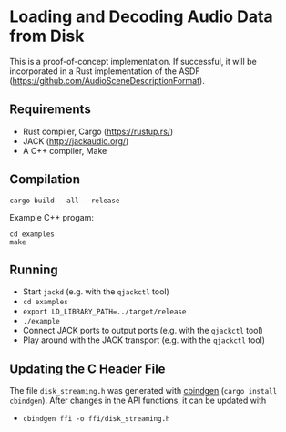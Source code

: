 Loading and Decoding Audio Data from Disk
=========================================

This is a proof-of-concept implementation.
If successful, it will be incorporated in a Rust implementation of the ASDF
(https://github.com/AudioSceneDescriptionFormat).

Requirements
------------

* Rust compiler, Cargo (https://rustup.rs/)
* JACK (http://jackaudio.org/)
* A C++ compiler, Make

Compilation
-----------

    cargo build --all --release

Example C++ progam:

    cd examples
    make

Running
-------

* Start `jackd` (e.g. with the `qjackctl` tool)
* `cd examples`
* `export LD_LIBRARY_PATH=../target/release`
* `./example`
* Connect JACK ports to output ports (e.g. with the `qjackctl` tool)
* Play around with the JACK transport (e.g. with the `qjackctl` tool)

Updating the C Header File
--------------------------

The file `disk_streaming.h` was generated with
[cbindgen](https://crates.io/crates/cbindgen) (`cargo install cbindgen`).
After changes in the API functions, it can be updated with

* `cbindgen ffi -o ffi/disk_streaming.h`

